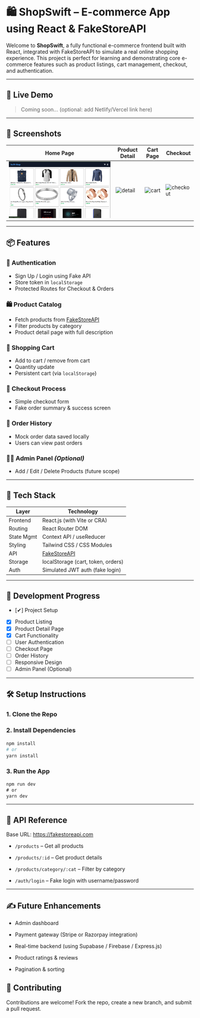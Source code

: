 # 🛍️ ShopSwift – E-commerce App using React & FakeStoreAPI

Welcome to **ShopSwift**, a fully functional e-commerce frontend built with React, integrated with FakeStoreAPI to simulate a real online shopping experience. This project is perfect for learning and demonstrating core e-commerce features such as product listings, cart management, checkout, and authentication.

---

## 🚀 Live Demo

> Coming soon... (optional: add Netlify/Vercel link here)

---

## 📸 Screenshots

| Home Page | Product Detail | Cart Page | Checkout |
|-----------|----------------|-----------|----------|
| ![home](./screenshots/home.png) | ![detail](./screenshots/detail.png) | ![cart](./screenshots/cart.png) | ![checkout](./screenshots/checkout.png) |

---

## 📦 Features

### 👤 Authentication
- Sign Up / Login using Fake API
- Store token in `localStorage`
- Protected Routes for Checkout & Orders

### 🛍️ Product Catalog
- Fetch products from [FakeStoreAPI](https://fakestoreapi.com/)
- Filter products by category
- Product detail page with full description

### 🛒 Shopping Cart
- Add to cart / remove from cart
- Quantity update
- Persistent cart (via `localStorage`)

### 💸 Checkout Process
- Simple checkout form
- Fake order summary & success screen

### 🧾 Order History
- Mock order data saved locally
- Users can view past orders

### 🧑‍💼 Admin Panel *(Optional)*
- Add / Edit / Delete Products (future scope)

---

## 🧱 Tech Stack

| Layer       | Technology                         |
|-------------|-------------------------------------|
| Frontend    | React.js (with Vite or CRA)         |
| Routing     | React Router DOM                    |
| State Mgmt  | Context API / useReducer            |
| Styling     | Tailwind CSS / CSS Modules          |
| API         | [FakeStoreAPI](https://fakestoreapi.com/) |
| Storage     | localStorage (cart, token, orders)  |
| Auth        | Simulated JWT auth (fake login)     |

---

## 📌 Development Progress

- [✔] Project Setup
- [x] Product Listing
- [x] Product Detail Page
- [x] Cart Functionality
- [ ] User Authentication
- [ ] Checkout Page
- [ ] Order History
- [ ] Responsive Design
- [ ] Admin Panel (Optional)

---


## 🛠️ Setup Instructions

### 1. Clone the Repo


### 2. Install Dependencies
```bash
npm install
# or
yarn install
```

### 3. Run the App
```
npm run dev
# or
yarn dev
```
---

## 🧪 API Reference
Base URL: https://fakestoreapi.com

- `/products` – Get all products

- `/products/:id` – Get product details

- `/products/category/:cat` – Filter by category

- `/auth/login` – Fake login with username/password

---


## ✍️ Future Enhancements
- Admin dashboard

- Payment gateway (Stripe or Razorpay integration)

- Real-time backend (using Supabase / Firebase / Express.js)

- Product ratings & reviews

- Pagination & sorting

## 🤝 Contributing
Contributions are welcome! Fork the repo, create a new branch, and submit a pull request.